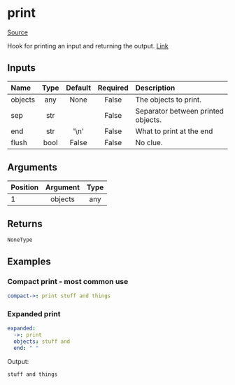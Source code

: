 # print
[Source](https://github.com/robcxyz/tackle-box/blob/main/tackle/providers/console/hooks/prints.py)

Hook for printing an input and returning the output. [Link](https://docs.python.org/3/library/functions.html#print)

## Inputs

| Name | Type | Default | Required | Description |
| :--- | :---: |:-------:| :---: | :--- |
| objects | any |  None   | False | The objects to print. |
| sep | str |  | False | Separator between printed objects. |
| end | str |  '\n'  | False | What to print at the end |
| flush | bool |  False  | False | No clue. |

## Arguments
| Position | Argument | Type |
|:---| :---: | :---: |
  | 1 | objects | any |

## Returns
`NoneType`

## Examples

### Compact print - most common use
```yaml
compact->: print stuff and things
```

### Expanded print
```yaml
expanded:
  ->: print
  objects: stuff and
  end: " "
```
Output:
```text
stuff and things
```




